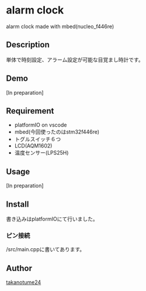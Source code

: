 alarm clock
====

alarm clock made with mbed(nucleo_f446re)

## Description
単体で時刻設定、アラーム設定が可能な目覚まし時計です。
## Demo
[In preparation]
## Requirement
- platformIO on vscode
- mbed(今回使ったのはstm32f446re)
- トグルスイッチ６つ
- LCD(AQM1602)
- 温度センサー(LPS25H)
## Usage
[In preparation]
## Install
書き込みはplatformIOにて行いました。
### ピン接続
/src/main.cppに書いてあります。

## Author

[takanotume24](https://github.com/takanotume24)